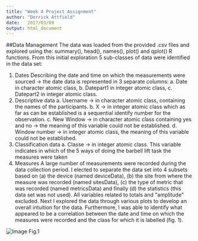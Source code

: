 ```yaml
---
title: "Week 4 Project Assignment"
author:	"Derrick Attfield"
date:	2017/03/09
output: html_document
---
```


##Data Management
The data was loaded from the provided .csv  files and explored using the:
summary(), head(), names(), plot() and qplot() R functions.
From this initial exploration 5 sub-classes of data were identified in the data set:
1.	Dates
	Describing the date and time on which the measurements were sourced -> the date data is represented in 3 separate columns:
	a.	Date in character atomic class,
	b.	Datepart1 in integer atomic class,
	c.	Datepart2 in integer atomic class.
3.	Descriptive data
	a.	Username -> in character atomic class, containing the names of the participants.
	b.	X -> in integer atomic class which as far as can be established is a sequential identify number for the observation.
	c.	New Window -> in character atomic class containing yes and no -> the meaning of this variable could not be established.
	d.	Window number -> in integer atomic class, the meaning of this variable could not be established.
4.	Classification data
	a.	Classe -> in integer atomic class.  This variable indicates in which of the 5 ways of doing the barbell lift task the             measures were taken
5.	Measures
    A large number of measurements were recorded during the data collection period.  I elected to separate the data set into 4               subsets based on (a) the device (named deviceData), (b) the site from where the measure was recorded (named sitesData), (c) the         type of metric that was recorded (named metricsData) and finally (d) the statistics (this data set was not used).  All                   variables related to totals and "amplitude" excluded.
Next I explored the data through various plots to develop an overall intuition for the data.  Furthermore, I was able to identify what appeared to be a correlation between the date and time on which the measures were recorded and the class for which it is labelled 
(fig. 1).

![Image](https://cloud.githubusercontent.com/assets/22258974/23790574/653abd18-0588-11e7-90ed-3c7aaba7472f.png)
Fig.1
